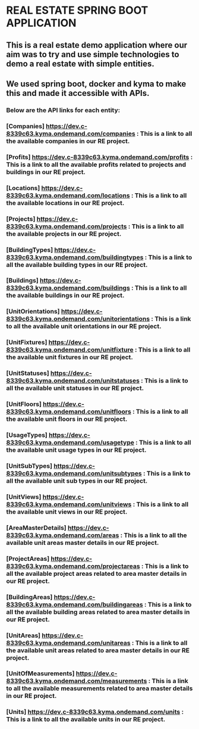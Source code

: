 # **REAL ESTATE SPRING BOOT APPLICATION**

## This is a real estate demo application where our aim was to try and use simple technologies to demo a real estate with simple entities.
## We used spring boot, docker and kyma to make this and made it accessible with APIs.

### Below are the API links for each entity:

### [Companies] https://dev.c-8339c63.kyma.ondemand.com/companies               : This is a link to all the available companies in our RE project.
### [Profits] https://dev.c-8339c63.kyma.ondemand.com/profits                   : This is a link to all the available profits related to projects and buildings in our RE project.
### [Locations] https://dev.c-8339c63.kyma.ondemand.com/locations               : This is a link to all the available locations in our RE project. 
### [Projects] https://dev.c-8339c63.kyma.ondemand.com/projects                 : This is a link to all the available projects in our RE project.
### [BuildingTypes] https://dev.c-8339c63.kyma.ondemand.com/buildingtypes       : This is a link to all the available building types in our RE project.
### [Buildings] https://dev.c-8339c63.kyma.ondemand.com/buildings               : This is a link to all the available buildings in our RE project.
### [UnitOrientations] https://dev.c-8339c63.kyma.ondemand.com/unitorientations : This is a link to all the available unit orientations in our RE project.
### [UnitFixtures] https://dev.c-8339c63.kyma.ondemand.com/unitfixture          : This is a link to all the available unit fixtures in our RE project.
### [UnitStatuses] https://dev.c-8339c63.kyma.ondemand.com/unitstatuses         : This is a link to all the available unit statuses in our RE project.
### [UnitFloors] https://dev.c-8339c63.kyma.ondemand.com/unitfloors             : This is a link to all the available unit floors in our RE project.
### [UsageTypes] https://dev.c-8339c63.kyma.ondemand.com/usagetype              : This is a link to all the available unit usage types in our RE project.
### [UnitSubTypes] https://dev.c-8339c63.kyma.ondemand.com/unitsubtypes         : This is a link to all the available unit sub types in our RE project.
### [UnitViews] https://dev.c-8339c63.kyma.ondemand.com/unitviews               : This is a link to all the available unit views in our RE project.
### [AreaMasterDetails] https://dev.c-8339c63.kyma.ondemand.com/areas           : This is a link to all the available unit areas master details in our RE project.
### [ProjectAreas] https://dev.c-8339c63.kyma.ondemand.com/projectareas         : This is a link to all the available project areas related to area master details in our RE project.
### [BuildingAreas] https://dev.c-8339c63.kyma.ondemand.com/buildingareas       : This is a link to all the available building areas related to area master details in our RE project.
### [UnitAreas] https://dev.c-8339c63.kyma.ondemand.com/unitareas               : This is a link to all the available unit areas related to area master details in our RE project.
### [UnitOfMeasurements] https://dev.c-8339c63.kyma.ondemand.com/measurements   : This is a link to all the available measurements related to area master details in our RE project.
### [Units] https://dev.c-8339c63.kyma.ondemand.com/units                       : This is a link to all the available units in our RE project.
 
